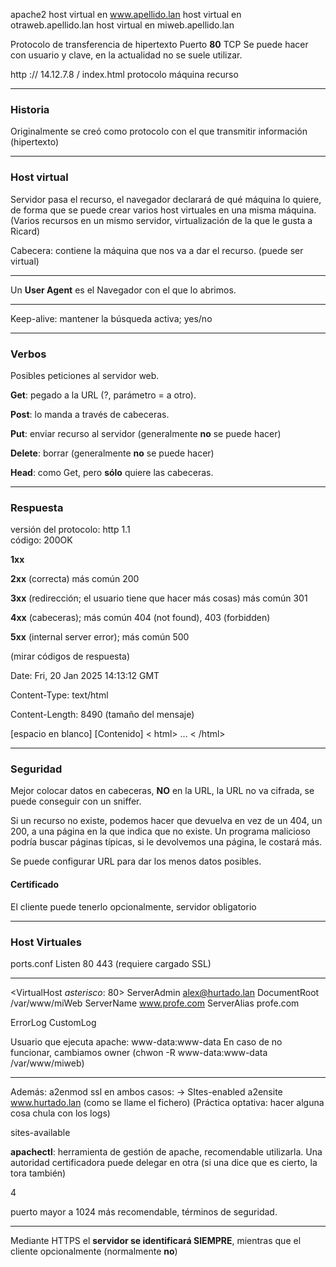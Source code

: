 apache2
host virtual en www.apellido.lan
host virtual en otraweb.apellido.lan
host virtual en miweb.apellido.lan


Protocolo de transferencia de hipertexto
Puerto **80** TCP
Se puede hacer con usuario y clave, en la actualidad no se suele utilizar.

http         ://  14.12.7.8 / index.html
protocolo    máquina    recurso

---
### Historia
Originalmente se creó como protocolo con el que transmitir información (hipertexto)

---
### Host virtual
Servidor pasa el recurso, el navegador declarará de qué máquina lo quiere, de forma que se puede crear varios host virtuales en una misma máquina.
(Varios recursos en un mismo servidor, virtualización de la que le gusta a Ricard)

Cabecera: contiene la máquina que nos va a dar el recurso. (puede ser virtual)


---
Un **User Agent** es el Navegador con el que lo abrimos.

---


Keep-alive: mantener la búsqueda activa; yes/no


---
### Verbos
Posibles peticiones al servidor web.

**Get**: pegado a la URL (?, parámetro = a otro).

**Post**: lo manda a través de cabeceras.

**Put**: enviar recurso al servidor (generalmente **no** se puede hacer)

**Delete**: borrar (generalmente **no** se puede hacer)

**Head**: como Get, pero **sólo** quiere las cabeceras.

---
### Respuesta
versión del protocolo: http 1.1    
código: 200OK

**1xx**

**2xx** (correcta) más común 200

**3xx** (redirección; el usuario tiene que hacer más cosas) más común 301

**4xx** (cabeceras); más común 404 (not found), 403 (forbidden)

**5xx** (internal server error); más común 500


(mirar códigos de respuesta)


Date: Fri, 20 Jan 2025 14:13:12 GMT

Content-Type: text/html

Content-Length: 8490 (tamaño del mensaje)

[espacio en blanco]
[Contenido]
< html> ... < /html>


---
### Seguridad
Mejor colocar datos en cabeceras, **NO** en la URL, la URL no va cifrada, se puede conseguir con un sniffer.

Si un recurso no existe, podemos hacer que devuelva en vez de un 404, un 200, a una página en la que indica que no existe.
Un programa malicioso podría buscar páginas típicas, si le devolvemos una página, le costará más.

Se puede configurar URL para dar los menos datos posibles. 

#### Certificado
El cliente puede tenerlo opcionalmente, servidor obligatorio

---

### Host Virtuales
ports.conf
Listen 80
       443 (requiere cargado SSL)

---

<VirtualHost *asterisco*: 80>
ServerAdmin   alex@hurtado.lan
DocumentRoot /var/www/miWeb
ServerName www.profe.com
ServerAlias profe.com

ErrorLog
CustomLog
</VirtualHost>



Usuario que ejecuta apache: www-data:www-data
En caso de no funcionar, cambiamos owner (chwon -R www-data:www-data /var/www/miweb)

---
Además: 
a2enmod ssl
en ambos casos: -> SItes-enabled
a2ensite www.hurtado.lan (como se llame el fichero)
(Práctica optativa: hacer alguna cosa chula con los logs)




sites-available

**apachectl**: herramienta de gestión de apache, recomendable utilizarla.
Una autoridad certificadora puede delegar en otra (si una dice que es cierto, la tora también)





4



puerto mayor a 1024 más recomendable, términos de seguridad.

---
Mediante HTTPS el **servidor se identificará SIEMPRE**, mientras que el cliente opcionalmente (normalmente **no**)
